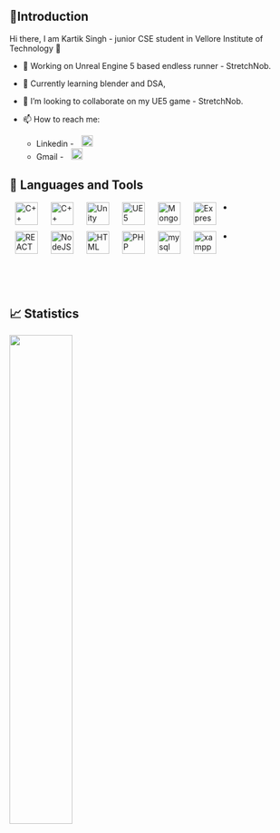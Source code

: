 <h2>👋Introduction</h2>

Hi there, I am Kartik Singh - junior CSE student in Vellore Institute of Technology 👋

- 🔭 Working on Unreal Engine 5 based endless runner - StretchNob.
- 🌱 Currently learning blender and DSA,
- 👯 I’m looking to collaborate on my UE5 game - StretchNob.
- 📫 How to reach me: 
   <ul> <li>Linkedin -  <a href = "linkedin.com/in/kartik-singh-766279246/"><img src = "https://user-images.githubusercontent.com/96460163/232307971-066c7790-8bbc-4fa9-b36e-0208361e4233.png" height = "20px" style = "padding-right : 10px; padding-left:10px;"/> </a>
    <li>Gmail    -  <a href = "kartiksingh0412@gmail.com"><img src = "https://user-images.githubusercontent.com/96460163/232307823-da8e6ba1-f4f2-4800-a351-eda94bbdeba6.png" height = "20px" style = "padding-right : 10px; padding-left:10px;"/> </a>

    </ul>
    
<h2>🧰 Languages and Tools </h2>
<li>
<img align="left" alt="C++" height="40px" style="padding-right:10px; padding-left:10px;" src="https://user-images.githubusercontent.com/96460163/232305867-038add95-ffca-4d1e-93c9-d3697e3dd8a2.png"/>
<img align="left" alt="C++" height="40px" style="padding-right:10px;padding-left:10px;" src="https://user-images.githubusercontent.com/96460163/232307622-d4a013d8-1574-4d2a-bbb5-c2ff06511b10.png"/>

<img align="left" alt="Unity" height="40px" style="padding-right:10px;padding-left:10px;" src="https://user-images.githubusercontent.com/96460163/232305885-b010332e-3de0-46a8-952a-e5ea8f8ebe89.png"/>
<img align="left" alt="UE5" height="40px" style="padding-right:10px;padding-left:10px;" src="https://user-images.githubusercontent.com/96460163/232307156-44f6f19c-85d0-4dc8-ae9f-df3b3309a804.png"/>
<img align="left" alt="MongoDB" height="40px" style="padding-right:10px;padding-left:10px;" src="https://user-images.githubusercontent.com/96460163/232307415-be0eaba5-062d-4584-b4d7-3821d384c7df.png"/>
<img align="left" alt="Express JS" height="40px" style="padding-right:10px;padding-left:10px;" src="https://user-images.githubusercontent.com/96460163/232307483-899a5473-57f0-4bf4-b60c-bd5b0e19c50e.png"/>
   <br><br><br>
<li>
<img align="left" alt="REACT" height="40px" style="padding-right:10px;padding-left:10px;" src="https://user-images.githubusercontent.com/96460163/232305928-e49f5059-3dcb-4375-80d2-686a19279138.png"/>
<img align="left" alt="NodeJS" height="40px" style="padding-right:10px;padding-left:10px;" src="https://user-images.githubusercontent.com/96460163/232307518-61331d8f-45c7-4eba-b22d-5380958a5d04.png"/>

<img align="left" alt="HTML JS CSS" height="40px" style="padding-right:10px;padding-left:10px;" src="https://user-images.githubusercontent.com/96460163/232305956-73c2dc48-3c72-46bd-a1ab-89d782d92560.png"/>
<img align="left" alt="PHP" height="40px" style="padding-right:10px;padding-left:10px;" src="https://user-images.githubusercontent.com/96460163/232305971-b6fdb0ef-62be-4ed9-a6cf-3e79b497739a.png"/>
<img align="left" alt="mysql" height="40px" style="padding-right:10px;padding-left:10px;" src="https://user-images.githubusercontent.com/96460163/232305999-6137620f-acc8-403b-b543-d03ce4e6083c.png"/>
<img align="left" alt="xampp" height="40px" style="padding-right:10px;padding-left:10px;" src="https://user-images.githubusercontent.com/96460163/232306018-bfbd5877-33e7-4c10-aa42-7cf5e2b25be5.png"/>
<br><br><br>
<br><br><br>
<h2>📈 Statistics </h2>

<img align="left" width="47%" src="https://github-readme-stats.vercel.app/api/top-langs/?username=toof04&layout=compact" />
